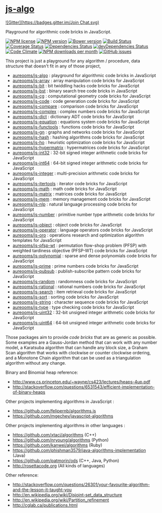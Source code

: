 [js-algo](http://aureooms.github.io/js-algo)
====
[![Gitter](https://badges.gitter.im/Join Chat.svg)](https://gitter.im/aureooms/js-algo?utm_source=badge&utm_medium=badge&utm_campaign=pr-badge&utm_content=badge)

Playground for algorithmic code bricks in JavaScript.

[![NPM license](http://img.shields.io/npm/l/aureooms-js-algo.svg?style=flat)](https://raw.githubusercontent.com/aureooms/js-algo/master/LICENSE)
[![NPM version](http://img.shields.io/npm/v/aureooms-js-algo.svg?style=flat)](https://www.npmjs.org/package/aureooms-js-algo)
[![Bower version](http://img.shields.io/bower/v/aureooms-js-algo.svg?style=flat)](http://bower.io/search/?q=aureooms-js-algo)
[![Build Status](http://img.shields.io/travis/aureooms/js-algo.svg?style=flat)](https://travis-ci.org/aureooms/js-algo)
[![Coverage Status](http://img.shields.io/coveralls/aureooms/js-algo.svg?style=flat)](https://coveralls.io/r/aureooms/js-algo)
[![Dependencies Status](http://img.shields.io/david/aureooms/js-algo.svg?style=flat)](https://david-dm.org/aureooms/js-algo#info=dependencies)
[![devDependencies Status](http://img.shields.io/david/dev/aureooms/js-algo.svg?style=flat)](https://david-dm.org/aureooms/js-algo#info=devDependencies)
[![Code Climate](http://img.shields.io/codeclimate/github/aureooms/js-algo.svg?style=flat)](https://codeclimate.com/github/aureooms/js-algo)
[![NPM downloads per month](http://img.shields.io/npm/dm/aureooms-js-algo.svg?style=flat)](https://www.npmjs.org/package/aureooms-js-algo)
[![GitHub issues](http://img.shields.io/github/issues/aureooms/js-algo.svg?style=flat)](https://github.com/aureooms/js-algo/issues)


This project is just a playground for any algorithm / procedure, data structure
that doesn't fit in any of those project,

  - [aureooms/js-algo](https://github.com/aureooms/js-algo) : playground for algorithmic code bricks in JavaScript
  - [aureooms/js-array](https://github.com/aureooms/js-array) : array manipulation code bricks for JavaScript
  - [aureooms/js-bit](https://github.com/aureooms/js-bit) : bit twiddling hacks code bricks for JavaScript
  - [aureooms/js-bst](https://github.com/aureooms/js-bst) : binary search tree code bricks in JavaScript
  - [aureooms/js-cg](https://github.com/aureooms/js-cg) : computational geometry code bricks for JavaScript
  - [aureooms/js-code](https://github.com/aureooms/js-code) : code generation code bricks for JavaScript
  - [aureooms/js-compare](https://github.com/aureooms/js-compare) : comparison code bricks for JavaScript
  - [aureooms/js-complex](https://github.com/aureooms/js-complex) : complex numbers code bricks for JavaScript
  - [aureooms/js-dict](https://github.com/aureooms/js-dict) : dictionary ADT code bricks for JavaScript
  - [aureooms/js-equation](https://github.com/aureooms/js-equation) : equations system code bricks for JavaScript
  - [aureooms/js-functools](https://github.com/aureooms/js-functools) : functions code bricks for JavaScript
  - [aureooms/js-gn](https://github.com/aureooms/js-gn) : graphs and networks code bricks for JavaScript
  - [aureooms/js-hash](https://github.com/aureooms/js-hash) : hashing algorithms code bricks for JavaScript
  - [aureooms/js-ho](https://github.com/aureooms/js-ho) : heuristic optimization code bricks for JavaScript
  - [aureooms/js-hypermatrix](https://github.com/aureooms/js-hypermatrix) : hypermatrices code bricks for JavaScript
  - [aureooms/js-int32](https://github.com/aureooms/js-int32) : 32-bit signed integer arithmetic code bricks for JavaScript
  - [aureooms/js-int64](https://github.com/aureooms/js-int64) : 64-bit signed integer arithmetic code bricks for JavaScript
  - [aureooms/js-integer](https://github.com/aureooms/js-integer) : multi-precision arithmetic code bricks for JavaScript
  - [aureooms/js-itertools](https://github.com/aureooms/js-itertools) : iterator code bricks for JavaScript
  - [aureooms/js-math](https://github.com/aureooms/js-math) : math code bricks for JavaScript
  - [aureooms/js-matrix](https://github.com/aureooms/js-matrix) : matrices code bricks for JavaScript
  - [aureooms/js-mem](https://github.com/aureooms/js-mem) : memory management code bricks for JavaScript
  - [aureooms/js-nlp](https://github.com/aureooms/js-nlp) : natural language processing code bricks for JavaScript
  - [aureooms/js-number](https://github.com/aureooms/js-number) : primitive number type arithmetic code bricks for JavaScript
  - [aureooms/js-object](https://github.com/aureooms/js-object) : object code bricks for JavaScript
  - [aureooms/js-operator](https://github.com/aureooms/js-operator) : language operators code bricks for JavaScript
  - [aureooms/js-oro](https://github.com/aureooms/js-oro) : operations research and optimization algorithm templates for JavaScript
  - [aureooms/js-pfsp-wt](https://github.com/aureooms/js-pfsp-wt) : permutation flow-shop problem (PFSP) with weighted tardiness objective (PFSP-WT) code bricks for JavaScript
  - [aureooms/js-polynomial](https://github.com/aureooms/js-polynomial) : sparse and dense polynomials code bricks for JavaScript
  - [aureooms/js-prime](https://github.com/aureooms/js-prime) : prime numbers code bricks for JavaScript
  - [aureooms/js-pubsub](https://github.com/aureooms/js-pubsub) : publish-subscribe pattern code bricks for JavaScript
  - [aureooms/js-random](https://github.com/aureooms/js-random) : randomness code bricks for JavaScript
  - [aureooms/js-rational](https://github.com/aureooms/js-rational) : rational numbers code bricks for JavaScript
  - [aureooms/js-search](https://github.com/aureooms/js-search) : item retrieval code bricks for JavaScript
  - [aureooms/js-sort](https://github.com/aureooms/js-sort) : sorting code bricks for JavaScript
  - [aureooms/js-string](https://github.com/aureooms/js-string) : character sequence code bricks for JavaScript
  - [aureooms/js-type](https://github.com/aureooms/js-type) : type checking code bricks for JavaScript
  - [aureooms/js-uint32](https://github.com/aureooms/js-uint32) : 32-bit unsigned integer arithmetic code bricks for JavaScript
  - [aureooms/js-uint64](https://github.com/aureooms/js-uint64) : 64-bit unsigned integer arithmetic code bricks for JavaScript

Those packages aim to provide *code bricks* that are as generic as possible.
Some examples are a Gauss-Jordan method that can work with any number model, a
Karatsuba algorithm that can handle any block size, a Graham Scan algorithm
that works with clockwise or counter clockwise ordering, and a Monotone Chain
algorithm that can be used as a triangulation algorithm without any change.

Binary and Binomial heap reference:

  - http://www.cs.princeton.edu/~wayne/cs423/lectures/heaps-4up.pdf
  - http://stackoverflow.com/questions/6531543/efficient-implementation-of-binary-heaps


Other projects implementing algorithms in JavaScript :

  - https://github.com/felipernb/algorithms.js
  - https://github.com/mgechev/javascript-algorithms

Other projects implementing algorithms in other languages :

  - https://github.com/xtaci/algorithms (C++)
  - https://github.com/nryoung/algorithms (Python)
  - https://github.com/kanwei/algorithms (Ruby)
  - https://github.com/phishman3579/java-algorithms-implementation (Java)
  - https://github.com/patmorin/ods (C++, Java, Python)
  - http://rosettacode.org (All kinds of languages)

Other reference:

  - http://stackoverflow.com/questions/26301/your-favourite-algorithm-and-the-lesson-it-taught-you
  - http://en.wikipedia.org/wiki/Disjoint-set_data_structure
  - http://en.wikipedia.org/wiki/Partition_refinement
  - http://cglab.ca/publications.html
